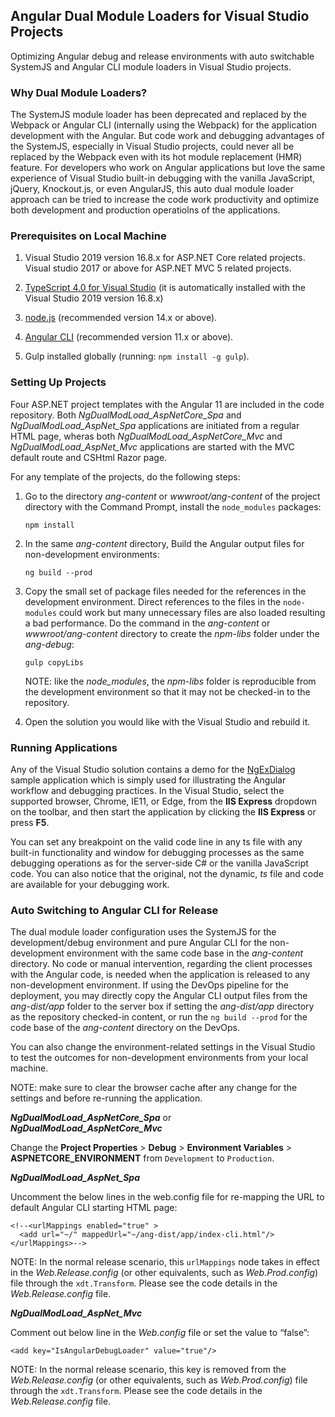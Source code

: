 ## Angular Dual Module Loaders for Visual Studio Projects

Optimizing Angular debug and release environments with auto switchable SystemJS and Angular CLI module loaders in Visual Studio projects.

### Why Dual Module Loaders?

The SystemJS module loader has been deprecated and replaced by the Webpack or Angular CLI (internally using the Webpack) for the application development with the Angular. But code work and debugging advantages of the SystemJS, especially in Visual Studio projects, could never all be replaced by the Webpack even with its hot module replacement (HMR) feature. For developers who work on Angular applications but love the same experience of Visual Studio built-in debugging with the vanilla JavaScript, jQuery, Knockout.js, or even AngularJS, this auto dual module loader approach can be tried to increase the code work productivity and optimize both development and production operatiolns of the applications.

### Prerequisites on Local Machine

1. Visual Studio 2019 version 16.8.x for ASP.NET Core related projects. Visual studio 2017 or above for ASP.NET MVC 5 related projects.

2. [TypeScript 4.0 for Visual Studio](https://marketplace.visualstudio.com/items?itemName=TypeScriptTeam.typescript-40) (it is automatically installed with the Visual Studio 2019 version 16.8.x)

3. [node.js](https://nodejs.org/en/) (recommended version 14.x or above).

4. [Angular CLI](https://www.npmjs.com/package/@angular/cli) (recommended version 11.x or above).

5. Gulp installed globally (running: `npm install -g gulp`).

### Setting Up Projects

Four ASP.NET project templates with the Angular 11 are included in the code repository. Both *NgDualModLoad_AspNetCore_Spa* and *NgDualModLoad_AspNet_Spa* applications are initiated from a regular HTML page, wheras both *NgDualModLoad_AspNetCore_Mvc* and *NgDualModLoad_AspNet_Mvc* applications are started with the MVC default route and CSHtml Razor page.

For any template of the projects, do the following steps: 

1. Go to the directory *ang-content* or *wwwroot/ang-content* of the project directory with the Command Prompt, install the `node_modules` packages:

    `npm install`

2. In the same *ang-content* directory, Build the Angular output files for non-development environments:

    `ng build --prod`

3. Copy the small set of package files needed for the references in the development environment. Direct references to the files in the `node-modules` could work but many unnecessary files are also loaded resulting a bad performance. Do the command in the *ang-content* or *wwwroot/ang-content* directory to create the *npm-libs* folder under the *ang-debug*:

    `gulp copyLibs`

    NOTE: like the *node_modules*, the *npm-libs* folder is reproducible from the development environment so that it may not be checked-in to the repository.

4. Open the solution you would like with the Visual Studio and rebuild it.

### Running Applications

Any of the Visual Studio solution contains a demo for the [NgExDialog](https://www.codeproject.com/Articles/1179258/An-Angular-Modal-Dialog-with-Advanced-Functionalit) sample application which is simply used for illustrating the Angular workflow and debugging practices. In the Visual Studio, select the supported browser, Chrome, IE11, or Edge, from the **IIS Express** dropdown on the toolbar, and then start the application by clicking the **IIS Express** or press **F5**.

You can set any breakpoint on the valid code line in any ts file with any built-in functionality and window for debugging processes as the same debugging operations as for the server-side C# or the vanilla JavaScript code. You can also notice that the original, not the dynamic, *ts* file and code are available for your debugging work.

### Auto Switching to Angular CLI for Release

The dual module loader configuration uses the SystemJS for the development/debug environment and pure Angular CLI for the non-development environment with the same code base in the *ang-content* directory. No code or manual intervention, regarding the client processes with the Angular code, is needed when the application is released to any non-development environment. If using the DevOps pipeline for the deployment, you may directly copy the Angular CLI output files from the *ang-dist/app* folder to the server box if setting the *ang-dist/app* directory as the repository checked-in content, or run the `ng build --prod` for the code base of the *ang-content* directory on the DevOps.

You can also change the environment-related settings in the Visual Studio to test the outcomes for non-development environments from your local machine.

NOTE: make sure to clear the browser cache after any change for the settings and before re-running the application.

***NgDualModLoad_AspNetCore_Spa*** or ***NgDualModLoad_AspNetCore_Mvc***   

Change the **Project Properties** > **Debug** > **Environment Variables** > **ASPNETCORE_ENVIRONMENT** from `Development` to `Production`.

***NgDualModLoad_AspNet_Spa***

Uncomment the below lines in the web.config file for re-mapping the URL to default Angular CLI starting HTML page:

    <!--<urlMappings enabled="true" >
      <add url="~/" mappedUrl="~/ang-dist/app/index-cli.html"/>
    </urlMappings>-->        

NOTE: In the normal release scenario, this `urlMappings` node takes in effect in the *Web.Release.config* (or other equivalents, such as *Web.Prod.config*) file through the `xdt.Transform`. Please see the code details in the *Web.Release.config* file. 

***NgDualModLoad_AspNet_Mvc***

Comment out below line in the *Web.config* file or set the value to “false”:

    <add key="IsAngularDebugLoader" value="true"/>

NOTE: In the normal release scenario, this key is removed from the *Web.Release.config* (or other equivalents, such as *Web.Prod.config*) file through the `xdt.Transform`. Please see the code details in the *Web.Release.config* file. 
